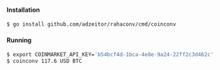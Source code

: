 #### Installation

```bash
$ go install github.com/adzeitor/rahaconv/cmd/coinconv
```

#### Running

```bash
$ export COINMARKET_API_KEY='b54bcf4d-1bca-4e8e-9a24-22ff2c3d462c'
$ coinconv 117.6 USD BTC
```
